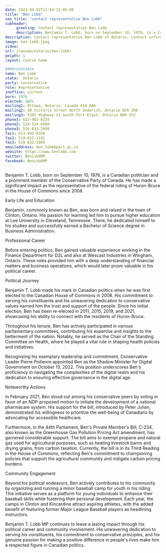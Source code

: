 ```yaml
---
date: 2023-04-02T11:54:12-05:00
title: "Ben Lobb"
seo_title: "contact representative Ben Lobb"
subheader:
     greeting: Contact representative Ben Lobb
     description: Benjamin T. Lobb, born on September 10, 1976, is a Canadian politician and a prominent member of the Conservative Party of Canada.
description: Contact representative Ben Lobb of Ontario. Contact information for Ben Lobb includes email address, phone number, and mailing address.
image: ben-lobb.jpeg
video:
url: /canada/ontario/ben-lobb/
weight: 1
layout: course_home

####candidate
name: Ben Lobb
state:	Ontario
party: Conservative
role: Representative
inoffice: current
born: 1976
elected: 2021
mailing1: Ottawa, Ontario, Canada K1A 0A6
mailing2: 30 Victoria Street North Goderich, Ontario N7A 2R6
mailing3: 5101 Highway 21 South Port Elgin, Ontario N0H 2C5
phone1: 613-992-8234
phone2: 519-524-6560
phone3: 519-832-2999
fax1: 613-995-6350
fax2: 519-612-1141
fax3: 519-832-2995
emailaddress: ben.lobb@parl.gc.ca
website: https://www.benlobb.com
twitter: BenLobbMP
facebook: BenLobbMP
---
```


Benjamin T. Lobb, born on September 10, 1976, is a Canadian politician and a prominent member of the Conservative Party of Canada. He has made a significant impact as the representative of the federal riding of Huron-Bruce in the House of Commons since 2008.

Early Life and Education

Benjamin, commonly known as Ben, was born and raised in the town of Clinton, Ontario. His passion for learning led him to pursue higher education at Lee University in Cleveland, Tennessee. There, he dedicated himself to his studies and successfully earned a Bachelor of Science degree in Business Administration.

Professional Career

Before entering politics, Ben gained valuable experience working in the Finance Department for D2L and also at Wescast Industries in Wingham, Ontario. These roles provided him with a deep understanding of financial matters and business operations, which would later prove valuable in his political career.

Political Journey

Benjamin T. Lobb made his mark in Canadian politics when he was first elected to the Canadian House of Commons in 2008. His commitment to serving his constituents and his unwavering dedication to conservative values earned him the trust and support of the people. Since his initial election, Ben has been re-elected in 2011, 2015, 2019, and 2021, showcasing his ability to connect with the residents of Huron-Bruce.

Throughout his tenure, Ben has actively participated in various parliamentary committees, contributing his expertise and insights to the betterment of the nation. Notably, he served as the Chair of the Standing Committee on Health, where he played a vital role in shaping health policies and initiatives.

Recognizing his exemplary leadership and commitment, Conservative Leader Pierre Poilievre appointed Ben as the Shadow Minister for Digital Government on October 13, 2022. This position underscores Ben's proficiency in navigating the complexities of the digital realm and his dedication to ensuring effective governance in the digital age.

Noteworthy Actions

In February 2021, Ben stood out among his conservative peers by voting in favor of an NDP-proposed motion to initiate the development of a national pharmacare system. His support for the bill, introduced by Peter Julian, demonstrated his willingness to prioritize the well-being of Canadians by advocating for accessible healthcare.

Furthermore, in the 44th Parliament, Ben's Private Member's Bill, C-234, also known as the Greenhouse Gas Pollution Pricing Act amendment, has garnered considerable support. The bill aims to exempt propane and natural gas used for agricultural purposes, such as heating livestock barns and drying grains, from carbon taxation. Currently, the bill is in its Third Reading in the House of Commons, reflecting Ben's commitment to championing policies that support the agricultural community and mitigate carbon pricing burdens.

Community Engagement

Beyond his political endeavors, Ben actively contributes to his community by organizing and running a minor baseball camp for youth in his riding. This initiative serves as a platform for young individuals to enhance their baseball skills while fostering their personal development. Each year, the camps in Clinton and Kincardine attract aspiring athletes, with the added benefit of featuring former Major League Baseball players as headlining instructors.

Benjamin T. Lobb MP continues to leave a lasting impact through his political career and community involvement. His unwavering dedication to serving his constituents, his commitment to conservative principles, and his genuine passion for making a positive difference in people's lives make him a respected figure in Canadian politics.
